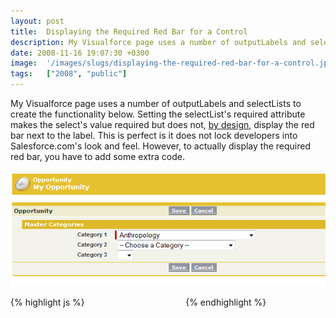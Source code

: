 ```yaml
---
layout: post
title:  Displaying the Required Red Bar for a Control
description: My Visualforce page uses a number of outputLabels and selectLists to create the functionality below. Setting the selectLists required attribute makes the selects value required but does not, by design  , display the red bar next to the label. This is perfect is it does not lock developers into Salesforce.coms look and feel. However, to actually display the required red bar, you have to add some extra code.                                                  
date: 2008-11-16 19:07:30 +0300
image:  '/images/slugs/displaying-the-required-red-bar-for-a-control.jpg'
tags:   ["2008", "public"]
---
```

<p>My Visualforce page uses a number of outputLabels and selectLists to create the functionality below. Setting the selectList's required attribute makes the select's value required but does not, <a href="http://community.salesforce.com/sforce/board/message?board.id=Visualforce&message.id=1322">by design</a>, display the red bar next to the label. This is perfect is it does not lock developers into Salesforce.com's look and feel. However, to actually display the required red bar, you have to add some extra code.</p>
<p><img src="images/red-bar_fxu0ng.png" alt="" ></p>
{% highlight js %}<apex:pageBlockSectionItem >
    <apex:outputLabel value="Category 1" for="cbxlevel1"/>
    <apex:outputPanel styleClass="requiredInput" layout="block">
    <apex:outputPanel styleClass="requiredBlock" layout="block"/>
    <apex:selectList value="{!selectedLevel1}" id="cbxlevel1" size="1" required="true">
        <apex:selectOptions value="{!level1items}"/>
        <apex:actionSupport event="onchange" rerender="cbxlevel2"/>
    </apex:selectList>
    </apex:outputPanel>
</apex:pageBlockSectionItem>
{% endhighlight %}

